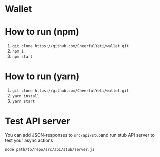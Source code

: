 # Wallet

# How to run (npm)
1. `git clone https://github.com/CheerfulYeti/wallet.git`
2. `npm i`
3. `npm start`


# How to run (yarn)
1. `git clone https://github.com/CheerfulYeti/wallet.git`
2. `yarn install`
3. `yarn start`

# Test API server
You can add JSON-responses to `src/api/stub`and run stub API server to test your async actions

`node path/to/repo/src/api/stub/server.js`
